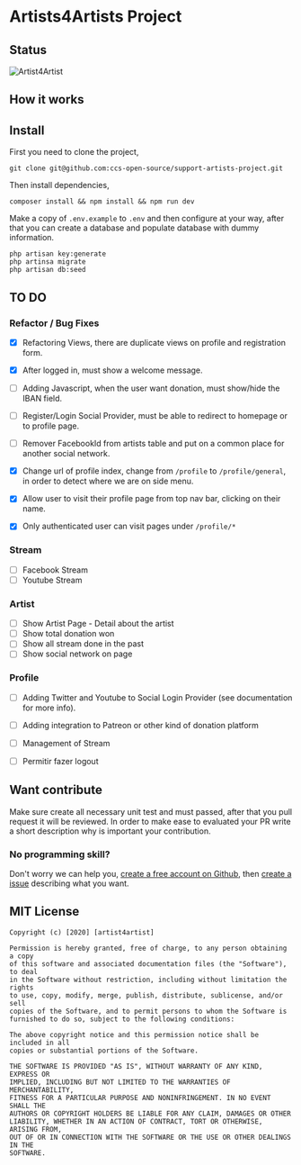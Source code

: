 # Artists4Artists Project

## Status  
![Artist4Artist](https://github.com/ccs-open-source/support-artists-project/workflows/Artist4Artist/badge.svg)

## How it works  

## Install

First you need to clone the project,  
```
git clone git@github.com:ccs-open-source/support-artists-project.git
```

Then install dependencies,
```
composer install && npm install && npm run dev
```  

Make a copy of ``.env.example`` to ``.env`` and then configure at your way, after that
you can create a database and populate database with dummy information.  

```
php artisan key:generate  
php artinsa migrate
php artisan db:seed
```

## TO DO  


### Refactor / Bug Fixes
 - [x] Refactoring Views, there are duplicate views on profile and registration form.  
 - [x] After logged in, must show a welcome message.  
 - [ ] Adding Javascript, when the user want donation, must show/hide the IBAN field.  
 - [ ] Register/Login Social Provider, must be able to redirect to homepage or to profile page.  
 - [ ] Remover FacebookId from artists table and put on a common place for another social network.    
 - [x] Change url of profile index, change from `/profile` to `/profile/general`, in order to detect where we are on side menu.    
 - [x] Allow user to visit their profile page from top nav bar, clicking on their name.  
 - [x] Only authenticated user can visit pages under `/profile/*`  
 
   
### Stream  
- [ ] Facebook Stream  
- [ ] Youtube Stream  

### Artist  
- [ ] Show Artist Page - Detail about the artist  
- [ ] Show total donation won  
- [ ] Show all stream done in the past  
- [ ] Show social network on page  

### Profile  
- [ ] Adding Twitter and Youtube to Social Login Provider (see documentation for more info).   
- [ ] Adding integration to Patreon or other kind of donation platform  
- [ ] Management of Stream  
- [ ] Permitir fazer logout


## Want contribute

Make sure create all necessary unit test and must passed, after that you pull request it will 
be reviewed. In order to make ease to evaluated your PR write a short description why is important
your contribution. 

### No programming skill?  

Don't worry we can help you, [create a free account on Github](https://github.com/join?source=header-home), then [create a issue](https://github.com/ccs-open-source/support-artists-project/issues/new) describing what
you want.

## MIT License

```
Copyright (c) [2020] [artist4artist]

Permission is hereby granted, free of charge, to any person obtaining a copy
of this software and associated documentation files (the "Software"), to deal
in the Software without restriction, including without limitation the rights
to use, copy, modify, merge, publish, distribute, sublicense, and/or sell
copies of the Software, and to permit persons to whom the Software is
furnished to do so, subject to the following conditions:

The above copyright notice and this permission notice shall be included in all
copies or substantial portions of the Software.

THE SOFTWARE IS PROVIDED "AS IS", WITHOUT WARRANTY OF ANY KIND, EXPRESS OR
IMPLIED, INCLUDING BUT NOT LIMITED TO THE WARRANTIES OF MERCHANTABILITY,
FITNESS FOR A PARTICULAR PURPOSE AND NONINFRINGEMENT. IN NO EVENT SHALL THE
AUTHORS OR COPYRIGHT HOLDERS BE LIABLE FOR ANY CLAIM, DAMAGES OR OTHER
LIABILITY, WHETHER IN AN ACTION OF CONTRACT, TORT OR OTHERWISE, ARISING FROM,
OUT OF OR IN CONNECTION WITH THE SOFTWARE OR THE USE OR OTHER DEALINGS IN THE
SOFTWARE.

```

